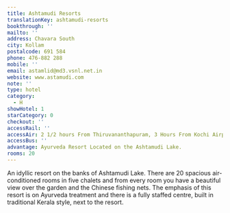 ```yaml
---
title: Ashtamudi Resorts
translationKey: ashtamudi-resorts
bookthrough: ''
mailto: ''
address: Chavara South
city: Kollam
postalcode: 691 584
phone: 476-882 288
mobile: ''
email: astamlid@md3.vsnl.net.in
website: www.astamudi.com
note: ''
type: hotel
category:
  - H
showHotel: 1
starCategory: 0
checkout: ''
accessRail: ''
accessAir: 2 1/2 hours From Thiruvananthapuram, 3 Hours From Kochi Airport
accessBus: ''
advantage: Ayurveda Resort Located on the Ashtamudi Lake.
rooms: 20
---
```

An idyllic resort on the banks of Ashtamudi Lake. There are 20 spacious air-conditioned rooms in five chalets and from every room you have a beautiful view over the garden and the Chinese fishing nets. The emphasis of this resort is on Ayurveda treatment and there is a fully staffed centre, built in traditional Kerala style, next to the resort.